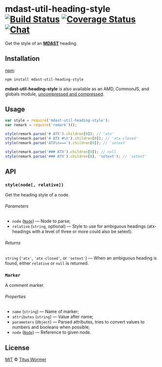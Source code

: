 # mdast-util-heading-style [![Build Status][build-badge]][build-status] [![Coverage Status][coverage-badge]][coverage-status] [![Chat][chat-badge]][chat]

<!--lint disable list-item-spacing heading-increment list-item-indent-->

Get the style of an [**MDAST**][mdast] heading.

## Installation

[npm][]:

```bash
npm install mdast-util-heading-style
```

**mdast-util-heading-style** is also available as an AMD, CommonJS, and
globals module, [uncompressed and compressed][releases].

## Usage

```js
var style = require('mdast-util-heading-style');
var remark = require('remark')();

style(remark.parse('# ATX').children[0]); // 'atx'
style(remark.parse('# ATX #\n').children[0]); // 'atx-closed'
style(remark.parse('ATX\n===').children[0]); // 'setext'

style(remark.parse('### ATX').children[0]); // null
style(remark.parse('### ATX').children[0], 'setext'); // 'setext'
```

## API

### `style(node[, relative])`

Get the heading style of a node.

###### Parameters

*   `node` ([`Node`][node]) — Node to parse;
*   `relative` (`string`, optional) — Style to use for ambiguous headings
    (atx-headings with a level of three or more could also be setext).

###### Returns

`string` (`'atx'`, `'atx-closed'`, or `'setext'`) — When an ambiguous
heading is found, either `relative` or `null` is returned.

### `Marker`

A comment marker.

###### Properties

*   `name` (`string`) — Name of marker;
*   `attributes` (`string`) — Value after name;
*   `parameters` (`Object`) — Parsed attributes, tries to convert
    values to numbers and booleans when possible;
*   `node` ([`Node`][node]) — Reference to given node.

## License

[MIT][license] © [Titus Wormer][author]

<!-- Definitions -->

[build-badge]: https://img.shields.io/travis/wooorm/mdast-util-heading-style.svg

[build-status]: https://travis-ci.org/wooorm/mdast-util-heading-style

[coverage-badge]: https://img.shields.io/codecov/c/github/wooorm/mdast-util-heading-style.svg

[coverage-status]: https://codecov.io/github/wooorm/mdast-util-heading-style

[chat-badge]: https://img.shields.io/gitter/room/wooorm/remark.svg

[chat]: https://gitter.im/wooorm/remark

[releases]: https://github.com/wooorm/mdast-util-heading-style/releases

[license]: LICENSE

[author]: http://wooorm.com

[npm]: https://docs.npmjs.com/cli/install

[mdast]: https://github.com/wooorm/mdast

[node]: https://github.com/wooorm/mdast#node
